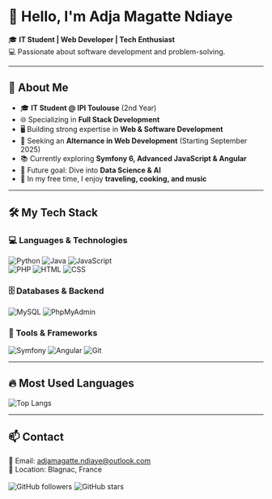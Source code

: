 # 👋 Hello, I'm Adja Magatte Ndiaye

🎓 **IT Student | Web Developer | Tech Enthusiast**<br>
💻 Passionate about software development and problem-solving.<br>


---
## 📜 About Me
- 🎓 **IT Student @ IPI Toulouse** (2nd Year)
- 🌐 Specializing in **Full Stack Development**
- 🖥️ Building strong expertise in **Web & Software Development**
- 🚀 Seeking an **Alternance in Web Development** (Starting September 2025)
- 📚 Currently exploring **Symfony 6, Advanced JavaScript & Angular**
- 🎯 Future goal: Dive into **Data Science & AI**
- 🎨 In my free time, I enjoy **traveling, cooking, and music**

---
## 🛠️ My Tech Stack

### **💻 Languages & Technologies**
![Python](https://img.shields.io/badge/Python-3776AB?style=for-the-badge&logo=python&logoColor=white)
![Java](https://img.shields.io/badge/Java-007396?style=for-the-badge&logo=java&logoColor=white)
![JavaScript](https://img.shields.io/badge/JavaScript-F7DF1E?style=for-the-badge&logo=javascript&logoColor=black)<br>
![PHP](https://img.shields.io/badge/PHP-777BB4?style=for-the-badge&logo=php&logoColor=white)
![HTML](https://img.shields.io/badge/HTML-E34F26?style=for-the-badge&logo=html5&logoColor=white)
![CSS](https://img.shields.io/badge/CSS-1572B6?style=for-the-badge&logo=css3&logoColor=white)

### **🗄️ Databases & Backend**
![MySQL](https://img.shields.io/badge/MySQL-4479A1?style=for-the-badge&logo=mysql&logoColor=white)
![PhpMyAdmin](https://img.shields.io/badge/PhpMyAdmin-6C78AF?style=for-the-badge&logo=phpmyadmin&logoColor=white)

### **🔧 Tools & Frameworks**
![Symfony](https://img.shields.io/badge/Symfony-000000?style=for-the-badge&logo=symfony&logoColor=white)
![Angular](https://img.shields.io/badge/Angular-DD0031?style=for-the-badge&logo=angular&logoColor=white)
![Git](https://img.shields.io/badge/Git-F05032?style=for-the-badge&logo=git&logoColor=white)

---

## 🔥 Most Used Languages
![Top Langs](https://github-readme-stats.vercel.app/api/top-langs/?username=AdjaNdiaye&layout=compact&theme=radical)

---
## 📫 Contact
📩 Email: adjamagatte.ndiaye@outlook.com  <br>
📍 Location: Blagnac, France  
<br>
![GitHub followers](https://img.shields.io/github/followers/AdjaNdiaye?style=social)
![GitHub stars](https://img.shields.io/github/stars/AdjaNdiaye?style=social)



